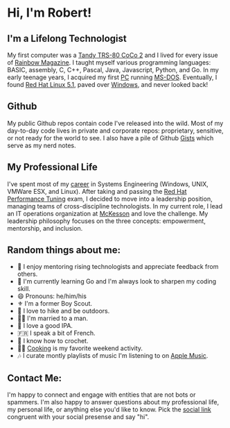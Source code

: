 # Hi, I'm Robert!

## I'm a Lifelong Technologist
My first computer was a [Tandy TRS-80 CoCo 2](https://en.wikipedia.org/wiki/TRS-80_Color_Computer#Color_Computer_2_(1983%E2%80%931986)) and I lived for every issue of [Rainbow Magazine](https://archive.org/details/rainbowmagazine). I taught myself various programming languages: BASIC, assembly, C, C++, Pascal, Java, Javascript, Python, and Go. In my early teenage years, I acquired my first [PC](https://en.wikipedia.org/wiki/Intel_80286) running [MS-DOS](https://en.wikipedia.org/wiki/MS-DOS#MS-DOS_3.x). Eventually, I found [Red Hat Linux 5.1](https://en.wikipedia.org/wiki/Red_Hat_Linux), paved over [Windows](https://en.wikipedia.org/wiki/Windows_98), and never looked back!

## Github
My public Github repos contain code I've released into the wild. Most of my day-to-day code lives in private and corporate repos: proprietary, sensitive, or not ready for the world to see. I also have a pile of Github [Gists](https://gist.github.com/rmrfslashbin) which serve as my nerd notes.

## My Professional Life
I've spent most of my [career](https://rsigler.com/) in Systems Engineering (Windows, UNIX, VMWare ESX, and Linux). After taking and passing the [Red Hat Performance Tuning](https://www.redhat.com/en/services/certification/rhcs-performance-tuning) exam, I decided to move into a leadership position, managing teams of cross-discipline technologists. In my current role, I lead an IT operations organization at [McKesson](https://www.mckesson.com/) and love the challenge. My leadership philosophy focuses on the three concepts: empowerment, mentorship, and inclusion.

## Random things about me:
- 🤖 I enjoy mentoring rising technologists and appreciate feedback from others.
- 🌱 I'm currently learning Go and I'm always look to sharpen my coding skill.
- 😄 Pronouns: he/him/his
- ⚜️ I'm a former Boy Scout.
- 🥾 I love to hike and be outdoors.
- 🏳️‍🌈 I'm married to a man.
- 🍺 I love a good IPA.
- 🇫🇷 I speak a bit of French.
- 🧶 I know how to crochet.
- 🧑‍🍳 [Cooking](https://bit.ly/3FkjhnH) is my favorite weekend activity.
- 🎶 I curate montly playlists of music I'm listening to on [Apple Music](https://music.apple.com/profile/rmrfslashbin).

## Contact Me:
I'm happy to connect and engage with entities that are not bots or  spammers. I'm also happy to answer questions about my professional life, my personal life, or anything else you'd like to know. Pick the [social link](https://rmrfslashbin.io) congruent with your social presense and say "hi".
